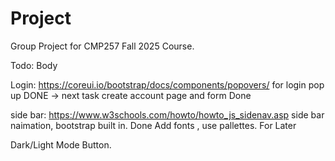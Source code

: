 # Project
Group Project for CMP257 Fall 2025 Course.

Todo:
Body

Login: https://coreui.io/bootstrap/docs/components/popovers/ for login pop up DONE -> next task create account page and form Done

side bar: https://www.w3schools.com/howto/howto_js_sidenav.asp side bar naimation, bootstrap built in. Done
Add fonts , use pallettes. For Later

Dark/Light Mode Button.
